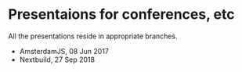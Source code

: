 # Presentaions for conferences, etc

All the presentations reside in appropriate branches.

- AmsterdamJS, 08 Jun 2017
- Nextbuild, 27 Sep 2018
